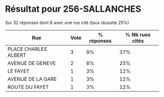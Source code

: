 # Résultat pour 256-SALLANCHES

Sur 32 réponses dont 8 avec une rue cité (taux réussite 25%)

| Rue | Vote | % réponses | % Nb rues cités|
|-----|------|------------|----------------|
| PLACE CHARLES ALBERT | 3 | 9% | 37%|
| AVENUE DE GENEVE | 2 | 6% | 25%|
| LE FAYET | 1 | 3% | 12%|
| AVENUE DE LA GARE | 1 | 3% | 12%|
| ROUTE DU FAYET | 1 | 3% | 12%|
